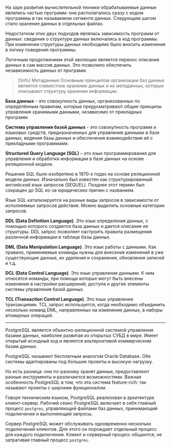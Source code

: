 На заре развития вычислительной техники обрабатываемые данные являлись частью программ: они располагались сразу с кодом программы в так называемом сегменте данных. Следующим шагом стало хранение данных в отдельных файлах.

Недостатком этих двух подходов являлась зависимость программ от данных: сведения о структуре данных включались в код программы. При изменении структуры данных необходимо было вносить изменения в логику поведения программы.

Логичным продолжением этой эволюции является перенос описания данных в сам массив данных. Это позволило обеспечить независимость данных от программ.

>[!info] Метаданные
> Основным принципом организации баз данных является совместное хранение данных и их метаданных, которые описывают структуру хранения информации.

**База данных** - это совокупность данных, организованных по определённым правилам, которые предусматривают общие принципы управления хранимыми данными, независимо от прикладных программ.

**Система управления базой данных** - это совокупность программ и языковых средств, предназначенных для управления данными в базе данных, ведения базы данных и обеспечения взаимодействия её с прикладными программами.

**Structured Query Language (SQL)** – это язык программирования для управления и обработки информации в базе данных на основе реляционной модели.

Решение SQL было изобретено в 1970-х годах на основе реляционной модели данных. Изначально был известен как структурированный английский язык запросов (SEQUEL). Позднее этот термин был сокращен до SQL из-за юридических причин с названием.

Язык SQL катализируется на разные виды запросов в зависимости от исполняемых запросов действия. Можно выделить основные категории запросов:

**DDL (Data Definition Language)**. Это язык определения данных, с помощью которого создается база данных и дается описание ее структуры. DDL запрос позволяет настроить правила размещения различной информации в таблице базы данных.

**DML (Data Manipulation Language)**. Это язык работы с данными. Как правило, применяемые команды нужны для внесения изменений в уже существующие данные, их удаления и сохранения, обновления записей и т.д.

**DCL (Data Control Language)**. Это язык управления данными. К ним относятся команды, при помощи которых могут быть внесены изменения в настройки расширений, доступа и другие элементы системы управления базой данных.

**TCL (Transaction Control Language)**. Это язык управления транзакциями. TCL запрос используется, когда необходимо объединить несколько команд DML, направленных на изменение данных, в наборы атомарных операций.

---
PostgreSQL является объектно-реляционной системой управления базами данных, наиболее развитая из открытых СУБД в мире. Имеет открытый исходный код и является альтернативой коммерческим базам данных.

PostgreSQL называют бесплатным аналогом Oracle Database. Обе системы адаптированы под большие проекты и высокую нагрузку. 

Но есть разница: они по-разному хранят данные, предоставляют разные инструменты и различаются возможностями. Важная особенность PostgreSQL в том, что эта система feature-rich: так называют проекты с широким функционалом.

Говоря техническим языком, PostgreSQL реализован в архитектуре клиент-сервер. Рабочий сеанс PostgreSQL включает в себя главный процесс `postgres`, управляющий файлами баз данных, принимающий подключения и выполняющий запросы.

Сервер PostgreSQL может обслуживать одновременно несколько подключений клиентов. Для этого он порождает отдельный процесс для каждого подключения. Клиент и серверный процесс общаются, не затрагивая главный процесс `postgres`.
